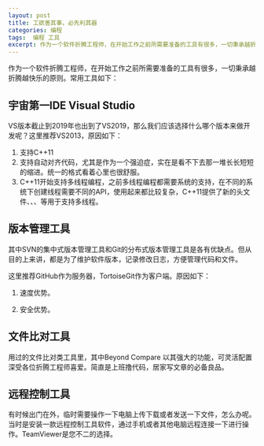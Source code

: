 ```yaml
---
layout: post
title: 工欲善其事，必先利其器
categories: 编程
tags:  编程 工具
excerpt: 作为一个软件折腾工程师，在开始工作之前所需要准备的工具有很多，一切秉承越折腾越快乐的原则。
---
```


作为一个软件折腾工程师，在开始工作之前所需要准备的工具有很多，一切秉承越折腾越快乐的原则。常用工具如下：

## 宇宙第一IDE Visual Studio

VS版本截止到2019年也出到了VS2019，那么我们应该选择什么哪个版本来做开发呢？这里推荐VS2013，原因如下：

1. 支持C++11
2. 支持自动对齐代码，尤其是作为一个强迫症，实在是看不下去那一堆长长短短的缩进。统一的格式看着心里也很舒服。
3. C++11开始支持多线程编程，之前多线程编程都需要系统的支持，在不同的系统下创建线程需要不同的API，使用起来都比较复杂，C++11提供了新的头文件<thread>、<mutex>、<atomic>、<future>等用于支持多线程。

## 版本管理工具

其中SVN的集中式版本管理工具和Git的分布式版本管理工具是各有优缺点。但从目的上来讲，都是为了维护软件版本，记录修改日志，方便管理代码和文件。

这里推荐GitHub作为服务器，TortoiseGit作为客户端。原因如下：

1. 速度优势。

2. 安全优势。

## 文件比对工具

用过的文件比对类工具里，其中Beyond Compare 以其强大的功能，可灵活配置深受各位折腾工程师喜爱。简直是上班撸代码，居家写文章的必备良品。

## 远程控制工具

有时候出门在外，临时需要操作一下电脑上传下载或者发送一下文件，怎么办呢。当时是安装一款远程控制工具软件，通过手机或者其他电脑远程连接一下进行操作。TeamViewer是您不二的选择。

